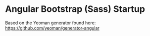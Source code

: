 # Angular Bootstrap (Sass) Startup
Based on the Yeoman generator found here: https://github.com/yeoman/generator-angular
